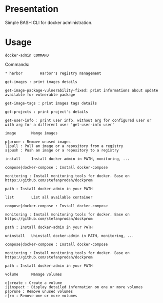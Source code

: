 # Presentation
Simple BASH CLI for docker administration.

# Usage
<code>docker-admin COMMAND </code>

Commands:

	* harbor		Harbor's registry management

	get-images : print images details		

	get-image-package-vulnerability-fixed: print informations about update available for vulnerable package		

	get-image-tags : print images tags details		

	get-projects : print project's details		

	get-user-info : print user info. without arg for configured user or with arg for a different user 'get-user-info user'

	image		Mange images

	p|prune : Remove unused images 		
	l|pull : Pull an image or a repository from a registry 		
	s|push : Push an image or a repository to a registry

	install		Install docker-admin in PATH, monitoring, ...

	compose|docker-compose : Install docker-compose 		

	monitoring : Install monitoring tools for docker. Base on https://github.com/stefanprodan/dockprom                 

	path : Install docker-admin in your PATH

	list		List all available container

	compose|docker-compose : Install docker-compose 		

	monitoring : Install monitoring tools for docker. Base on https://github.com/stefanprodan/dockprom                 

	path : Install docker-admin in your PATH

	uninstall	Uninstall docker-admin in PATH, monitoring, ...

	compose|docker-compose : Install docker-compose 		

	monitoring : Install monitoring tools for docker. Base on https://github.com/stefanprodan/dockprom                 

	path : Install docker-admin in your PATH

	volume		Manage volumes

	c|create : Create a volume 		
	i|inspect : Display detailed information on one or more volumes 		
	p|prune : Remove unused volumes 		
	r|rm : Remove one or more volumes
